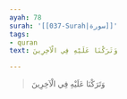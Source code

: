```yaml
---
ayah: 78
surah: '[[037-Surah|سورة]]'
tags:
- quran
text: وَتَرَكْنَا عَلَيْهِ فِي الْآخِرِينَ

---
```

> وَتَرَكْنَا عَلَيْهِ فِي الْآخِرِينَ
